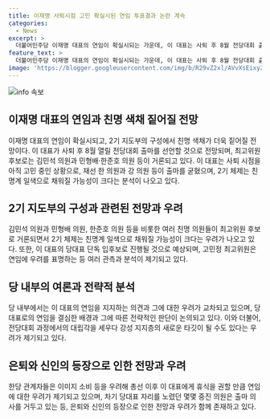 ```yaml
---
title: 이재명 사퇴시점 고민 확실시된 연임 투표결과 논란 계속
categories:
  - News
excerpt: >
  더불어민주당 이재명 대표의 연임이 확실시되는 가운데, 이 대표는 사퇴 후 8월 전당대회 출마선언할 전망이다. 친명 색채가 더 짙어질 것으로 예상되며, 사퇴 시점을 고민 중인 것으로 전해졌다. 당내에는 여러 친명 의원들이 러닝메이트 하마평에 오르내릴 것으로 전망되며, 2기 체제는 친명계 일색으로 채워질 가능성이 크다. 한편, 이 대표의 연임에 우려를 표명하는 목소리도 있으나, 당 대표 단독 입후보로 진행될 것으로 예상돼, 차기 전당대회에 대한 관심이 커질 전망이다.
feature_text: >
  더불어민주당 이재명 대표의 연임이 확실시되는 가운데, 이 대표는 사퇴 후 8월 전당대회 출마선언할 전망이다. 친명 색채가 더 짙어질 것으로 예상되며, 사퇴 시점을 고민 중인 것으로 전해졌다. 당내에는 여러 친명 의원들이 러닝메이트 하마평에 오르내릴 것으로 전망되며, 2기 체제는 친명계 일색으로 채워질 가능성이 크다. 한편, 이 대표의 연임에 우려를 표명하는 목소리도 있으나, 당 대표 단독 입후보로 진행될 것으로 예상돼, 차기 전당대회에 대한 관심이 커질 전망이다.
image: 'https://blogger.googleusercontent.com/img/b/R29vZ2xl/AVvXsEixyZcFfHzMRdzZMjFBmAUKJYCLCGyLL1o632UiGVXcaFdKo_bkvkuCioo0uUKlGfBVcT3P84aROyZIXSBEx3Aw5nCQ3pTgDom1WDC4m8eifvWiAmWEEVb4x6G_l8C0QH225ldMjyaFvpxGEBGNO37VmDTDMHGhJPq73UglMfDca1-0aw/s1600/blogspot.png'
---
```


<p><img src="https://blogger.googleusercontent.com/img/b/R29vZ2xl/AVvXsEixyZcFfHzMRdzZMjFBmAUKJYCLCGyLL1o632UiGVXcaFdKo_bkvkuCioo0uUKlGfBVcT3P84aROyZIXSBEx3Aw5nCQ3pTgDom1WDC4m8eifvWiAmWEEVb4x6G_l8C0QH225ldMjyaFvpxGEBGNO37VmDTDMHGhJPq73UglMfDca1-0aw/s1600/blogspot.png" alt="info 속보" /></p>

<h2 data-ke-size="size26">이재명 대표의 연임과 친명 색채 짙어질 전망</h2>

<p>이재명 대표의 연임이 확실시되고, 2기 지도부의 구성에서 친명 색채가 더욱 짙어질 전망이다. 이 대표가 사퇴 후 8월 열릴 전당대회 출마를 선언할 것으로 전망되며, 최고위원 후보로는 김민석 의원과 민형배·한준호 의원 등이 거론되고 있다. 이 대표는 사퇴 시점을 아직 고민 중인 상황으로, 재선 한 의원과 강 의원 등이 출마를 굳혔으며, 2기 체제는 친명계 일색으로 채워질 가능성이 크다는 분석이 나오고 있다.</p>

<h2 data-ke-size="size26">2기 지도부의 구성과 관련된 전망과 우려</h2>

<p>김민석 의원과 민형배 의원, 한준호 의원 등을 비롯한 여러 친명 의원들이 최고위원 후보로 거론되면서 2기 체제는 친명계 일색으로 채워질 가능성이 크다는 우려가 나오고 있다. 또한, 이 대표의 당대표 단독 입후보로 진행될 것으로 예상되며, 고민정 최고위원은 연임에 우려를 표명하는 등 여러 관측과 분석이 제기되고 있다.</p>

<h2 data-ke-size="size26">당 내부의 여론과 전략적 분석</h2>

<p>당 내부에서는 이 대표의 연임을 지지하는 의견과 그에 대한 우려가 교차되고 있으며, 당 대표로의 연임을 결심한 배경과 그에 따른 전략적인 판단이 논의되고 있다. 이와 더불어, 전당대회 과정에서의 대립각을 세우다 강성 지지층의 새로운 타깃이 될 수도 있다는 우려가 제기되고 있다.</p>

<h2 data-ke-size="size26">은퇴와 신인의 등장으로 인한 전망과 우려</h2>

<p>한당 관계자들은 이미지 소비 등을 우려해 총선 이후 이 대표에게 휴식을 권할 만큼 연임에 대한 우려가 제기되고 있으며, 차기 당대표 자리를 노렸던 몇몇 중진 의원은 출마 의사를 거두고 있는 등, 은퇴와 신인의 등장으로 인한 전망과 우려가 함께 존재하고 있다.</p>

